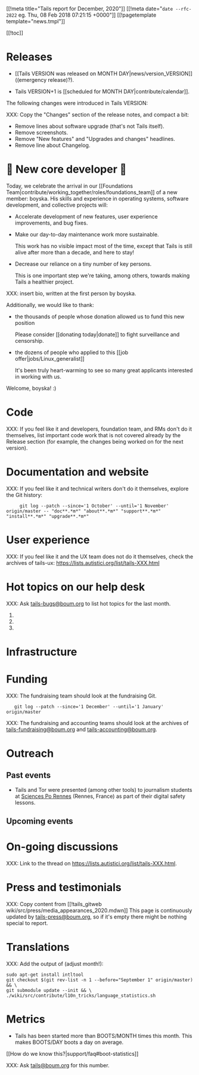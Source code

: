 [[!meta title="Tails report for December, 2020"]]
[[!meta date="`date --rfc-2822` eg. Thu, 08 Feb 2018 07:21:15 +0000"]]
[[!pagetemplate template="news.tmpl"]]

[[!toc]]

Releases
========

* [[Tails VERSION was released on MONTH DAY|news/version_VERSION]] ((emergency release)?).

* Tails VERSION+1 is [[scheduled for MONTH DAY|contribute/calendar]].

The following changes were introduced in Tails VERSION:

XXX: Copy the "Changes" section of the release notes, and compact a bit:

* Remove lines about software upgrade (that's not Tails itself).
* Remove screenshots.
* Remove "New features" and "Upgrades and changes" headlines.
* Remove line about Changelog.

🎉 New core developer 🎂
========================

Today, we celebrate the arrival in our [[Foundations
Team|contribute/working_together/roles/foundations_team]] of a new member:
boyska. His skills and experience in operating systems, software development,
and collective projects will:

 - Accelerate development of new features, user experience improvements, and
   bug fixes.

 - Make our day-to-day maintenance work more sustainable.

   This work has no visible impact most of the time, except that Tails is still
   alive after more than a decade, and here to stay!

 - Decrease our reliance on a tiny number of key persons.

   This is one important step we're taking, among others, towards making Tails
   a healthier project.

XXX: insert bio, written at the first person by boyska.

Additionally, we would like to thank:

 - the thousands of people whose donation allowed us to fund this new position

   Please consider [[donating today|donate]] to fight surveillance and censorship.

 - the dozens of people who applied to this [[job offer|jobs/Linux_generalist]]

   It's been truly heart-warming to see so many great applicants
   interested in working with us.

Welcome, boyska! :)

Code
====

XXX: If you feel like it and developers, foundation team, and RMs don't do it themselves,
     list important code work that is not covered already by the
     Release section (for example, the changes being worked on for
     the next version).

Documentation and website
=========================

XXX: If you feel like it and technical writers don't do it
     themselves, explore the Git history:

         git log --patch --since='1 October' --until='1 November' origin/master -- "doc**.*m*" "about**.*m*" "support**.*m*" "install**.*m*" "upgrade**.*m*"

User experience
===============

XXX: If you feel like it and the UX team does not do it
     themselves, check the archives of tails-ux:
     <https://lists.autistici.org/list/tails-XXX.html>

Hot topics on our help desk
===========================

XXX: Ask tails-bugs@boum.org to list hot topics for the last month.

1.

1.

1.

Infrastructure
==============

Funding
=======

XXX: The fundraising team should look at the fundraising Git.

       git log --patch --since='1 December' --until='1 January' origin/master

XXX: The fundraising and accounting teams should look at the archives of <tails-fundraising@boum.org> and <tails-accounting@boum.org>.

Outreach
========

Past events
-----------

* Tails and Tor were presented (among other tools) to journalism students at [Sciences Po Rennes](http://www.sciencespo-rennes.fr/en/) (Rennes, France) as part of their digital safety lessons.

Upcoming events
---------------

On-going discussions
====================

XXX: Link to the thread on <https://lists.autistici.org/list/tails-XXX.html>.

Press and testimonials
======================

XXX: Copy content from [[!tails_gitweb wiki/src/press/media_appearances_2020.mdwn]]
     This page is continuously updated by tails-press@boum.org, so if
     it's empty there might be nothing special to report.

Translations
============

XXX: Add the output of (adjust month!):

    sudo apt-get install intltool
    git checkout $(git rev-list -n 1 --before="September 1" origin/master) && \
    git submodule update --init && \
    ./wiki/src/contribute/l10n_tricks/language_statistics.sh

Metrics
=======

* Tails has been started more than BOOTS/MONTH times this month. This makes BOOTS/DAY boots a day on average.

[[How do we know this?|support/faq#boot-statistics]]

XXX: Ask <tails@boum.org> for this number.

